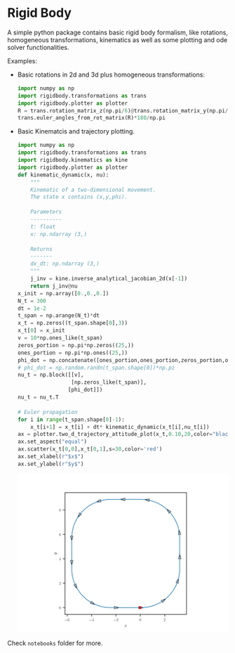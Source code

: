 # Rigid Body
A simple python package contains basic rigid body formalism, like rotations, homogeneous transformations, 
kinematics as well as some plotting and ode solver functionalities.

Examples:

* Basic rotations in 2d and 3d plus homogeneous transformations:
    ```python
    import numpy as np
    import rigidbody.transformations as trans
    import rigidbody.plotter as plotter
    R = trans.rotation_matrix_z(np.pi/6)@trans.rotation_matrix_y(np.pi/3)@trans.rotation_matrix_z(np.pi/6)
    trans.euler_angles_from_rot_matrix(R)*180/np.pi
    ```
* Basic Kinematcis and trajectory plotting.
    ```python
    import numpy as np
    import rigidbody.transformations as trans
    import rigidbody.kinematics as kine   
    import rigidbody.plotter as plotter
    def kinematic_dynamic(x, nu):
        """
        Kinematic of a two-dimensional movement.
        The state x contains (x,y,phi).

        Parameters
        ----------
        t: float
        x: np.ndarray (3,)

        Returns
        -------
        dx_dt: np.ndarray (3,)
        """
        j_inv = kine.inverse_analytical_jacobian_2d(x[-1])
        return j_inv@nu
    x_init = np.array([0.,0.,0.])
    N_t = 300
    dt = 1e-2
    t_span = np.arange(N_t)*dt
    x_t = np.zeros((t_span.shape[0],3))
    x_t[0] = x_init
    v = 10*np.ones_like(t_span)
    zeros_portion = np.pi*np.zeros((25,))
    ones_portion = np.pi*np.ones((25,))
    phi_dot = np.concatenate([ones_portion,ones_portion,zeros_portion,ones_portion,ones_portion,zeros_portion,ones_portion,ones_portion,zeros_portion,ones_portion,ones_portion,zeros_portion])
    # phi_dot = np.random.randn(t_span.shape[0])*np.pi
    nu_t = np.block([[v],
                     [np.zeros_like(t_span)],
                    [phi_dot]])
    nu_t = nu_t.T
  
    # Euler propagation
    for i in range(t_span.shape[0]-1):
        x_t[i+1] = x_t[i] + dt* kinematic_dynamic(x_t[i],nu_t[i])
    ax = plotter.two_d_trajectory_attitude_plot(x_t,0.10,20,color="black")
    ax.set_aspect("equal")
    ax.scatter(x_t[0,0],x_t[0,1],s=30,color='red')
    ax.set_xlabel(r"$x$")
    ax.set_ylabel(r"$y$")
    ```
    ![](img/trajectory.svg)

Check `notebooks` folder for more.

